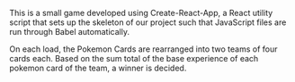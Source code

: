 This is a small game developed using Create-React-App, a React utility script that sets up the skeleton of our project such that JavaScript files are run through Babel automatically.

On each load, the Pokemon Cards are rearranged into two teams of four cards each. Based on the sum total of the base experience of each pokemon card of the team, a winner is decided.
